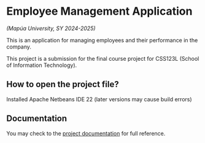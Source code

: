 # Employee Management Application
*(Mapúa University, SY 2024-2025)*

This is an application for managing employees and their performance in the company.

This project is a submission for the final course project for CSS123L (School of Information Technology).

## How to open the project file?
Installed Apache Netbeans IDE 22 (later versions may cause build errors)

## Documentation
You may check to the [project documentation](https://docs.google.com/document/d/1bc7a1slnyFLBKY0b2vVVZ2jc1vq4x0iZ9uRs4IV3nKw/edit?usp=sharing) for full reference.
